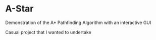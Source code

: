 # A-Star
Demonstration of the A* Pathfinding Algorithm with an interactive GUI

Casual project that I wanted to undertake
